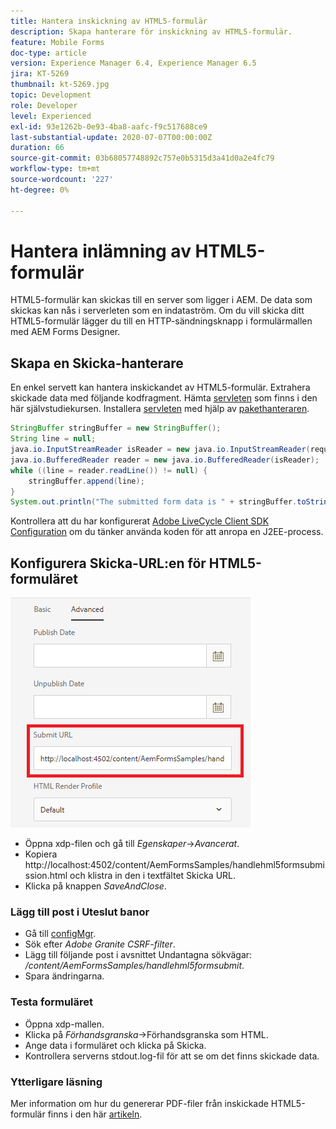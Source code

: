 ```yaml
---
title: Hantera inskickning av HTML5-formulär
description: Skapa hanterare för inskickning av HTML5-formulär.
feature: Mobile Forms
doc-type: article
version: Experience Manager 6.4, Experience Manager 6.5
jira: KT-5269
thumbnail: kt-5269.jpg
topic: Development
role: Developer
level: Experienced
exl-id: 93e1262b-0e93-4ba8-aafc-f9c517688ce9
last-substantial-update: 2020-07-07T00:00:00Z
duration: 66
source-git-commit: 03b68057748892c757e0b5315d3a41d0a2e4fc79
workflow-type: tm+mt
source-wordcount: '227'
ht-degree: 0%

---
```



# Hantera inlämning av HTML5-formulär

HTML5-formulär kan skickas till en server som ligger i AEM. De data som skickas kan nås i serverleten som en indataström. Om du vill skicka ditt HTML5-formulär lägger du till en HTTP-sändningsknapp i formulärmallen med AEM Forms Designer.

## Skapa en Skicka-hanterare

En enkel servett kan hantera inskickandet av HTML5-formulär. Extrahera skickade data med följande kodfragment. Hämta [servleten](assets/html5-submit-handler.zip) som finns i den här självstudiekursen. Installera [servleten](assets/html5-submit-handler.zip) med hjälp av [pakethanteraren](http://localhost:4502/crx/packmgr/index.jsp).

```java
StringBuffer stringBuffer = new StringBuffer();
String line = null;
java.io.InputStreamReader isReader = new java.io.InputStreamReader(request.getInputStream(), "UTF-8");
java.io.BufferedReader reader = new java.io.BufferedReader(isReader);
while ((line = reader.readLine()) != null) {
    stringBuffer.append(line);
}
System.out.println("The submitted form data is " + stringBuffer.toString());
```

Kontrollera att du har konfigurerat [Adobe LiveCycle Client SDK Configuration](https://helpx.adobe.com/aem-forms/6/submit-form-data-livecycle-process.html) om du tänker använda koden för att anropa en J2EE-process.

## Konfigurera Skicka-URL:en för HTML5-formuläret

![Skicka URL](assets/submit-url.PNG)

- Öppna xdp-filen och gå till _Egenskaper_->_Avancerat_.
- Kopiera http://localhost:4502/content/AemFormsSamples/handlehml5formsubmission.html och klistra in den i textfältet Skicka URL.
- Klicka på knappen _SaveAndClose_.

### Lägg till post i Uteslut banor

- Gå till [configMgr](http://localhost:4502/system/console/configMgr).
- Sök efter _Adobe Granite CSRF-filter_.
- Lägg till följande post i avsnittet Undantagna sökvägar: _/content/AemFormsSamples/handlehml5formsubmit_.
- Spara ändringarna.

### Testa formuläret

- Öppna xdp-mallen.
- Klicka på _Förhandsgranska_->Förhandsgranska som HTML.
- Ange data i formuläret och klicka på Skicka.
- Kontrollera serverns stdout.log-fil för att se om det finns skickade data.

### Ytterligare läsning

Mer information om hur du genererar PDF-filer från inskickade HTML5-formulär finns i den här [artikeln](https://experienceleague.adobe.com/docs/experience-manager-learn/forms/document-services/generate-pdf-from-mobile-form-submission-article.html).

